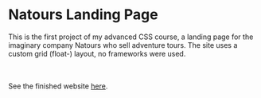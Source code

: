 # Natours Landing Page

This is the first project of my advanced CSS course, a landing page for the imaginary company Natours who sell adventure tours. The site uses a custom grid (float-) layout, no frameworks were used.

<br /><br />
See the finished website [here](https://natours-bb.netlify.app/).
